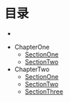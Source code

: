 # 目录

* [](README.md)
- ChapterOne
    * [SectionOne](1-ChapterOne/1a-SectionOne.md)
    * [SectionTwo](1-ChapterOne/1b-SectionTwo.md)
- ChapterTwo
    * [SectionOne](2-ChapterTwo/2a-SectionOne.md)
    * [SectionTwo](2-ChapterTwo/2b-SectionTwo.md)
    * [SectionThree](2-ChapterTwo/2c-SectionThree.md)

